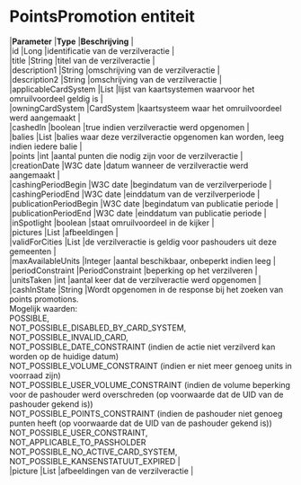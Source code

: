 ---
---

# PointsPromotion entiteit

|**Parameter** |**Type** |**Beschrijving** |  
 |id |Long |identificatie van de verzilveractie |  
 |title |String |titel van de verzilveractie |  
 |description1 |String |omschrijving van de verzilveractie |  
 |description2 |String |omschrijving van de verzilveractie |  
 |applicableCardSystem |List<CardSystem> |lijst van kaartsystemen waarvoor het omruilvoordeel geldig is |  
 |owningCardSystem |CardSystem |kaartsysteem waar het omruilvoordeel werd aangemaakt |  
 |cashedIn |boolean |true indien verzilveractie werd opgenomen |  
 |balies |List<Balie> |balies waar deze verzilveractie opgenomen kan worden, leeg indien iedere balie |  
 |points |int |aantal punten die nodig zijn voor de verzilveractie |  
 |creationDate |W3C date |datum wanneer de verzilveractie werd aangemaakt |  
 |cashingPeriodBegin |W3C date |begindatum van de verzilverperiode |  
 |cashingPeriodEnd |W3C date |einddatum van de verzilverperiode |  
 |publicationPeriodBegin |W3C date |begindatum van publicatie periode |  
 |publicationPeriodEnd |W3C date |einddatum van publicatie periode |  
 |inSpotlight |boolean |staat omruilvoordeel in de kijker |  
 |pictures |List<String> |afbeeldingen |  
 |validForCities |List<String> |de verzilveractie is geldig voor pashouders uit deze gemeenten |  
 |maxAvailableUnits |Integer |aantal beschikbaar, onbeperkt indien leeg |  
 |periodConstraint |PeriodConstraint |beperking op het verzilveren |  
 |unitsTaken |int |aantal keer dat de verzilveractie werd opgenomen |  
 |cashInState |String |Wordt opgenomen in de response bij het zoeken van points promotions.  
 Mogelijk waarden:  
 POSSIBLE,  
 NOT\_POSSIBLE\_DISABLED\_BY\_CARD\_SYSTEM,  
 NOT\_POSSIBLE\_INVALID\_CARD,  
 NOT\_POSSIBLE\_DATE\_CONSTRAINT (indien de actie niet verzilverd kan worden op de huidige datum)  
 NOT\_POSSIBLE\_VOLUME\_CONSTRAINT (indien er niet meer genoeg units in voorraad zijn)  
 NOT\_POSSIBLE\_USER\_VOLUME\_CONSTRAINT (indien de volume beperking voor de pashouder werd overschreden (op voorwaarde dat de UID van de pashouder gekend is))  
 NOT\_POSSIBLE\_POINTS\_CONSTRAINT (indien de pashouder niet genoeg punten heeft (op voorwaarde dat de UID van de pashouder gekend is))  
 NOT\_POSSIBLE\_USER\_CONSTRAINT,  
 NOT\_APPLICABLE\_TO\_PASSHOLDER  
 NOT\_POSSIBLE\_NO\_ACTIVE\_CARD\_SYSTEM,  
 NOT\_POSSIBLE\_KANSENSTATUUT\_EXPIRED |  
 |picture |List<String> |afbeeldingen van de verzilveractie |